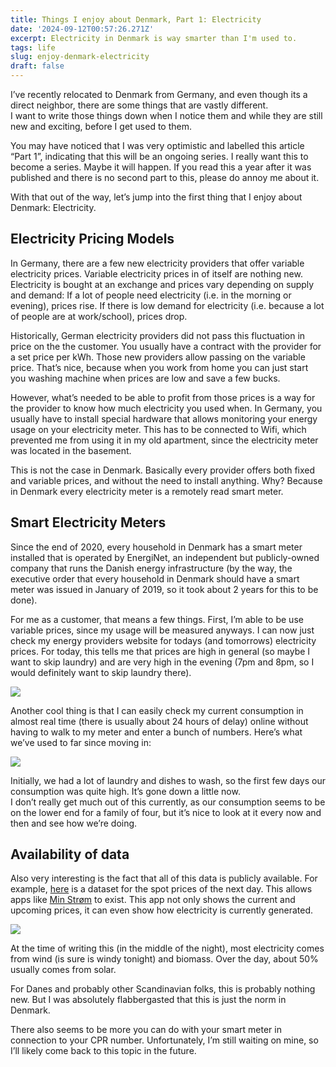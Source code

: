 ```yaml
---
title: Things I enjoy about Denmark, Part 1: Electricity
date: '2024-09-12T00:57:26.271Z'
excerpt: Electricity in Denmark is way smarter than I'm used to.
tags: life
slug: enjoy-denmark-electricity
draft: false
---
```


I’ve recently relocated to Denmark from Germany, and even though its a direct neighbor, there are some things that are vastly different.  
I want to write those things down when I notice them and while they are still new and exciting, before I get used to them. 

You may have noticed that I was very optimistic and labelled this article “Part 1”, indicating that this will be an ongoing series. I really want this to become a series. Maybe it will happen. If you read this a year after it was published and there is no second part to this, please do annoy me about it.

With that out of the way, let’s jump into the first thing that I enjoy about Denmark: Electricity.

## Electricity Pricing Models
In Germany, there are a few new electricity providers that offer variable electricity prices. Variable electricity prices in of itself are nothing new. Electricity is bought at an exchange and prices vary depending on supply and demand: If a lot of people need electricity (i.e. in the morning or evening), prices rise. If there is low demand for electricity (i.e. because a lot of people are at work/school), prices drop.

Historically, German electricity providers did not pass this fluctuation in price on the the customer. You usually have a contract with the provider for a set price per kWh. Those new providers allow passing on the variable price. That’s nice, because when you work from home you can just start you washing machine when prices are low and save a few bucks.

However, what’s needed to be able to profit from those prices is a way for the provider to know how much electricity you used when. In Germany, you usually have to install special hardware that allows monitoring your energy usage on your electricity meter. This has to be connected to Wifi, which prevented me from using it in my old apartment, since the electricity meter was located in the basement.

This is not the case in Denmark. Basically every provider offers both fixed and variable prices, and without the need to install anything. Why? Because in Denmark every electricity meter is a remotely read smart meter.

## Smart Electricity Meters
Since the end of 2020, every household in Denmark has a smart meter installed that is operated by EnergiNet, an independent but publicly-owned company that runs the Danish energy infrastructure (by the way, the executive order that every household in Denmark should have a smart meter was issued in January of 2019, so it took about 2 years for this to be done).

For me as a customer, that means a few things. First, I’m able to be use variable prices, since my usage will be measured anyways. I can now just check my energy providers website for todays (and tomorrows) electricity prices. For today, this tells me that prices are high in general (so maybe I want to skip laundry) and are very high in the evening (7pm and 8pm, so I would definitely want to skip laundry there).

![](https://ik.imagekit.io/chrisjarling/CleanShot%202024-09-12%20at%2000.17.46.png?updatedAt=1726094784164)

Another cool thing is that I can easily check my current consumption in almost real time (there is usually about 24 hours of delay) online without having to walk to my meter and enter a bunch of numbers. Here’s what we’ve used to far since moving in:

![](https://ik.imagekit.io/chrisjarling/CleanShot%202024-09-12%20at%2000.21.19.png?updatedAt=1726094784259)

Initially, we had a lot of laundry and dishes to wash, so the first few days our consumption was quite high. It’s gone down a little now.  
I don’t really get much out of this currently, as our consumption seems to be on the lower end for a family of four, but it’s nice to look at it every now and then and see how we’re doing.

## Availability of data
Also very interesting is the fact that all of this data is publicly available. For example, [here](https://www.energidataservice.dk/tso-electricity/Elspotprices) is a dataset for the spot prices of the next day. This allows apps like [Min Strøm](https://minstroem.app/en/) to exist. This app not only shows the current and upcoming prices, it can even show how electricity is currently generated.

![](https://ik.imagekit.io/chrisjarling/2C3BFD68-03D3-471D-91CE-CAC645D0A91F_4_5005_c.jpeg?updatedAt=1726094783691)

At the time of writing this (in the middle of the night), most electricity comes from wind (is sure is windy tonight) and biomass. Over the day, about 50% usually comes from solar. 

For Danes and probably other Scandinavian folks, this is probably nothing new. But I was absolutely flabbergasted that this is just the norm in Denmark.

There also seems to be more you can do with your smart meter in connection to your CPR number. Unfortunately, I’m still waiting on mine, so I’ll likely come back to this topic in the future.
